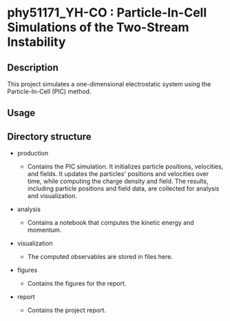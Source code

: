 # phy51171_YH-CO : Particle-In-Cell Simulations of the Two-Stream Instability

## Description
This project simulates a one-dimensional electrostatic system using the Particle-In-Cell (PIC) method. 

## Usage

## Directory structure

- production
  * Contains the  PIC simulation. It initializes particle positions, velocities, and fields. It updates the particles' positions and velocities over time, while computing the charge density and field. The results, including particle positions and field data, are collected for analysis and visualization.

- analysis
  * Contains a notebook that computes the kinetic energy and momentum. 

- visualization
  * The computed observables are stored in files here.

- figures
  * Contains the figures for the report.

- report
  * Contains the project report.








